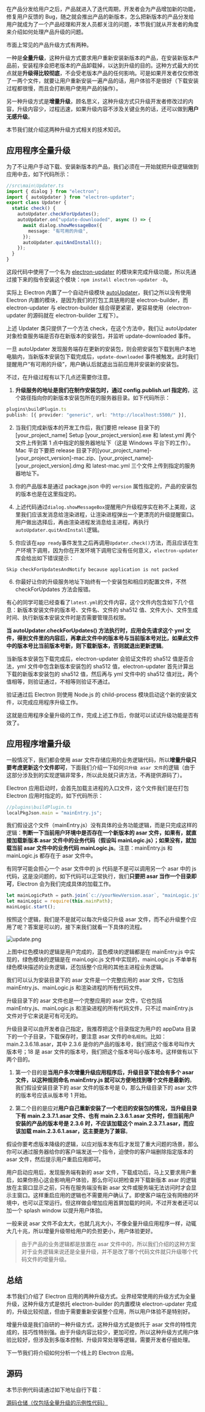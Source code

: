在产品分发给用户之后，产品就进入了迭代周期，开发者会为产品增加新的功能，修复用户反馈的 Bug，随之就会推出产品的新版本，怎么把新版本的产品分发给用户就成为了一个产品经理和开发人员都关注的问题，本节我们就从开发者的角度来介绍如何处理产品升级的问题。

市面上常见的产品升级方式有两种。

一种是**全量升级**，这种升级方式要求用户重新安装新版本的产品，在安装新版本产品前，安装程序会把老版本的产品卸载掉，以达到升级的目的。这种方式最大的优点就是**升级得比较彻底**，不会受老版本产品的任何影响。可是如果开发者仅仅修改了一两个文件，就要让用户重新安装一遍产品的话，用户体验不是很好（下载安装过程都很慢，而且会打断用户使用产品的操作）。

另一种升级方式是**增量升级**，顾名思义，这种升级方式只升级开发者修改过的内容，升级内容少，过程迅速，如果升级内容不涉及关键业务的话，还可以做到**用户无感升级**。

本节我们就介绍这两种升级方式相关的技术知识。

## 应用程序全量升级

为了不让用户手动下载、安装新版本的产品，我们必须在一开始就把升级逻辑做到应用中去，如下代码所示：

```ts
//src\main\Updater.ts
import { dialog } from "electron";
import { autoUpdater } from "electron-updater";
export class Updater {
  static check() {
    autoUpdater.checkForUpdates();
    autoUpdater.on("update-downloaded", async () => {
      await dialog.showMessageBox({
        message: "有可用的升级",
      });
      autoUpdater.quitAndInstall();
    });
  }
}
```

这段代码中使用了一个名为 [electron-updater](https://www.npmjs.com/package/electron-updater) 的模块来完成升级功能，所以先通过接下来的指令安装这个模块：`npm install electron-updater -D`。

实际上 Electron 内置了一个自动升级模块 [autoUpdater](https://www.electronjs.org/zh/docs/latest/api/auto-updater)，我们之所以没有使用 Electron 内置的模块，是因为我们的打包工具链用的是 electron-builder，而 electron-updater 与 electron-builder 结合得更紧密，更容易使用（electron-updater 的源码就在 electron-builder 工程下）。

上述 Updater 类只提供了一个方法 check，在这个方法中，我们让 autoUpdater 对象检查服务端是否存在新版本的安装包，并监听 update-downloaded 事件。

一旦 autoUpdater 发现服务端存在更新的安装包，则会把安装包下载到用户本地电脑内，当新版本安装包下载完成后，`update-downloaded` 事件被触发。此时我们提醒用户“有可用的升级”，用户确认后就退出当前应用并安装新的安装包。

不过，在升级过程有以下几点还需要你注意。

1. **升级服务的地址是我们在制作安装包时，通过 config.publish.url 指定的**，这个路径指向你的新版本安装包所在的服务器目录。如下代码所示：

```ts
plugins\buildPlugin.ts
publish: [{ provider: "generic", url: "http://localhost:5500/" }],
```

2. 当我们完成新版本的开发工作后，我们要把 release 目录下的[your_project_name] Setup [your_project_version].exe 和 latest.yml 两个文件上传到第 1 点中指定的服务器地址下（这是 Windows 平台下的工作）。Mac 平台下要把 release 目录下的[your_project_name]-[your_project_version]-mac.zip、[your_project_name]-[your_project_version].dmg 和 latest-mac.yml 三个文件上传到指定的服务器地址下。

3. 你的产品版本是通过 package.json 中的 `version` 属性指定的，产品的安装包的版本也是在这里指定的。

4. 上述代码通过`dialog.showMessageBox`提醒用户升级程序实在称不上美观，这里我们应该发消息给渲染进程，让渲染进程弹出一个更漂亮的升级提醒窗口。用户做出选择后，再由渲染进程发消息给主进程，再执行`autoUpdater.quitAndInstall`逻辑。

5. 你应该在`app ready`事件发生之后再调用`Updater.check()`方法，而且应该在生产环境下调用，因为你在开发环境下调用它没有任何意义，`electron-updater`库会给出如下错误提示：

```
Skip checkForUpdatesAndNotify because application is not packed
```

6. 你最好让你的升级服务地址下始终有一个安装包和相应的配置文件，不然 checkForUpdates 方法会报错。

有心的同学可能已经查看了`latest.yml`的文件内容，这个文件内包含如下几个信息：新版本安装文件的版本号、文件名、文件的 sha512 值、文件大小、文件生成时间、执行新版本安装文件时是否需要管理员权限。

**当 autoUpdater.checkForUpdates() 方法执行时，应用会先请求这个 yml 文件，得到文件里的内容后，再拿此文件中的版本号与当前版本号对比，如果此文件中的版本号比当前版本号新，则下载新版本，否则就退出更新逻辑**。

当新版本安装包下载完成后，electron-updater 会验证文件的 sha512 值是否合法，yml 文件中包含新版本安装包的 sha512 值，electron-updater 首先计算出下载的新版本安装包的 sha512 值，然后再与 yml 文件中的 sha512 值对比，两个值相等，则验证通过，不相等则验证不通过。

验证通过后 Electron 则使用 Node.js 的 child-process 模块启动这个新的安装文件，以完成应用程序升级工作。

这就是应用程序全量升级的工作，完成上述工作后，你就可以试试升级功能是否有效了。

## 应用程序增量升级

一般情况下，我们都会使用 asar 文件存储应用的业务逻辑代码，所以**增量升级只要考虑更新这个文件即可**，下面我们介绍一下如何`只升级 asar 文件`的逻辑（由于这部分涉及到的实现逻辑非常多，所以此处就只讲方法，不再提供源码了）。

Electron 应用启动时，会首先加载主进程的入口文件，这个文件我们是在打包 Electron 应用时指定的，如下代码所示：

```ts
//plugins\buildPlugin.ts
localPkgJson.main = "mainEntry.js";
```

我们假设这个文件（mainEntry.js）没有具体的业务功能逻辑，而是只完成这样的逻辑：**判断一下当前用户环境中是否存在一个新版本的 asar 文件，如果有，就直接加载新版本 asar 文件中的业务代码（假设叫 mainLogic.js）；如果没有，就加载当前 asar 文件中的业务代码 mainLogic.js**。注意：mainEntry.js 和 mainLogic.js 都存在于 asar 文件中。

有同学可能会担心一个 asar 文件中的 js 代码是不是可以调用另一个 asar 中的 js 代码，这是没问题的，如下代码可以正常执行，我们**只要把 asar 当作一个目录即可**，Electron 会为我们完成具体的加载工作。

```ts
let mainLogicPath = path.join(`c://yourNewVersion.asar`, "mainLogic.js");
let mainLogic = require(this.mainPath);
mainLogic.start();
```

按照这个逻辑，我们是不是就可以每次升级只升级 asar 文件，而不必升级整个应用了呢？答案是可以的，接下来我们就看一下具体的流程。


![update.png](./images/f973b5a20e9342539ac969d02147cd50~tplv-k3u1fbpfcp-watermark.image.png)

上图中红色模块的逻辑是用户完成的，蓝色模块的逻辑都是在 mainEntry.js 中实现的，绿色模块的逻辑是在 mainLogic.js 文件中实现的，mainLogic.js 不单单有绿色模块描述的业务逻辑，还包括整个应用的其他主进程业务逻辑。

我们可以认为安装目录下的 asar 文件是一个完整应用的 asar 文件，它包括 mainEntry.js、mainLogic.js 和渲染进程的所有代码文件。

升级目录下的 asar 文件也是一个完整应用的 asar 文件，它也包括 mainEntry.js、mainLogic.js 和渲染进程的所有代码文件，只不过 mainEntry.js 文件对于它来说是可有可无的。

升级目录可以由开发者自己指定，我推荐把这个目录指定为用户的 appData 目录下的一个子目录，下载保存时，要注意 asar 文件的`命名规则`。比如：main.2.3.6.18.asar，其中 2.3.6 是你的产品的版本号，我们把这个版本号叫作大版本号；18 是 asar 文件的版本号，我们把这个版本号叫小版本号。这样做有以下两个目的。

1. 第一个目的是**当用户多次增量升级应用程序后，升级目录下就会有多个 asar 文件，以这种规则命名 mainEntry.js 就可以方便地找到哪个文件是最新的**。我们假设安装目录下的 asar 文件的版本号是 0，那么升级目录下的 asar 文件的版本号应该从版本号 1 开始。

1. 第二个目的是应对**用户自己重新安装了一个老旧的安装包的情况，当升级目录下有 main.2.3.7.1.asar 文件、也有 main.2.3.6.1.asar 文件时，但当前用户安装的产品的版本号是 2.3.6 时，不应该加载这个 main.2.3.7.1.asar，而应该加载 main.2.3.6.1.asar，这主要是为了兼容**。

假设你要考虑版本降级的逻辑，以应对版本发布后才发现了重大问题的场景，那么你可以通过服务器给你的客户端发送一个指令，迫使你的客户端删除指定版本的 asar 文件，然后提示用户重启应用即可。

用户启动应用后，发现服务端有新的 asar 文件，下载成功后，马上又要求用户重启，如果你担心这会影响用户体验，那么你可以把检查并下载新版本 asar 的逻辑放在主窗口显示之前，只有在服务端没有新 asar 文件或服务端无法访问时才会显示主窗口。这样重启应用的逻辑也不需要用户确认了。即使客户端在没有网络的环境中，也可以正常运行。但这样做会增加应用首屏加载的时间，不过开发者还可以加一个 splash window 以提升用户体验。

一般来说 asar 文件不会太大，也就几兆大小，不像全量升级应用程序一样，动辄大几十兆，所以增量升级带给用户的负担更小，用户体验更好。

> 由于产品的业务逻辑都是放置在 asar 文件中的，所以我们介绍的这种方案对于业务逻辑来说还是全量升级，并不是改了哪个代码文件就只升级哪个代码文件的增量升级。

## 总结

本节我们介绍了 Electron 应用的两种升级方式。业界经常使用的升级方式为全量升级，这种升级方式是依托 electron-builder 的内置模块 electron-updater 完成的，升级比较彻底，但由于需要重新安装整个应用，所以用户体验不是特别好。

增量升级是我们自研的一种升级方式，这种升级方式是依托于 asar 文件的特性完成的，技巧性特别强。由于升级内容比较少，更加可控，所以这种升级方式用户体验比较好，但涉及到多版本控制、升级异常处理等逻辑，需要开发者仔细处理。

下一节我们将介绍如何分析一个线上的 Electron 应用。

## 源码

本节示例代码请通过如下地址自行下载：

[源码仓储（仅包括全量升级的示例性代码）](https://gitee.com/horsejs_admin/electron-jue-jin/tree/release)

